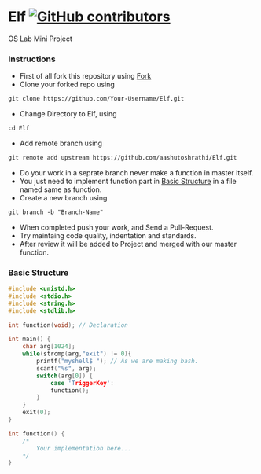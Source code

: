 # Elf [![GitHub contributors](https://img.shields.io/github/contributors/aashutoshrathi/Elf.svg)](https://github.com/aashutoshrathi/Elf/graphs/contributors)
OS Lab Mini Project

### Instructions

* First of all fork this repository using <a class="github-button" href="https://github.com/aashutoshrathi/Elf/fork" data-size="small" data-show-count="true" aria-label="Fork aashutoshrathi/Elf on GitHub">Fork</a>
* Clone your forked repo using 
```md
git clone https://github.com/Your-Username/Elf.git
```

* Change Directory to Elf, using 
```md
cd Elf
```

* Add remote branch using 
```md
git remote add upstream https://github.com/aashutoshrathi/Elf.git
```

* Do your work in a seprate branch never make a function in master itself.
* You just need to implement function part in [Basic Structure](#bs) in a file named same as function.
* Create a new branch using 
```md
git branch -b "Branch-Name"
```

* When completed push your work, and Send a Pull-Request.
* Try maintaing code quality, indentation and standards.
* After review it will be added to Project and merged with our master function.

<a name="bs"></a>
### Basic Structure

```c
#include <unistd.h>
#include <stdio.h>
#include <string.h>
#include <stdlib.h>

int function(void); // Declaration

int main() {
	char arg[1024];
	while(strcmp(arg,"exit") != 0){	
		printf("myshell$ "); // As we are making bash.
		scanf("%s", arg);
		switch(arg[0]) {
			case 'TriggerKey':
			function();
		}
	}
	exit(0);
}

int function() {
	/*
        Your implementation here...
    */
}
```

